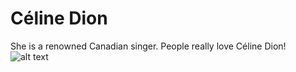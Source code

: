 # Céline Dion

She is a renowned Canadian singer. People really love Céline Dion!
![alt text](https://images.app.goo.gl/DYAq1NeyuWGCgbJZ8)
